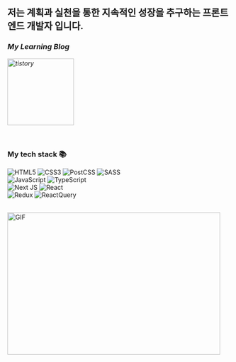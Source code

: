 <h2>저는 계획과 실천을 통한 지속적인 성장을 추구하는 프론트 엔드 개발자 입니다.</h2>

<p>
  <em>
    <h3>My Learning Blog</h3>
    <a href="https://developer-jm.tistory.com/">
      <img src="https://github.com/gyflsakfn/gyflsakfn/assets/56632443/ba73f346-9fca-42ac-8d6c-d8e74345268d" alt="tistory" width="150" />
    </a>
  </em>
</p>



<br />
<p>
  <h3>My tech stack 📚</h3>
    
![HTML5](https://img.shields.io/badge/html5-%23E34F26.svg?style=for-the-badge&logo=html5&logoColor=white) ![CSS3](https://img.shields.io/badge/css3-%231572B6.svg?style=for-the-badge&logo=css3&logoColor=white) ![PostCSS](https://img.shields.io/badge/PostCSS-DD3A0A.svg?style=for-the-badge&logo=PostCSS&logoColor=white) ![SASS](https://img.shields.io/badge/SASS-hotpink.svg?style=for-the-badge&logo=SASS&logoColor=white)<br />
![JavaScript](https://img.shields.io/badge/javascript-%23323330.svg?style=for-the-badge&logo=javascript&logoColor=%23F7DF1E) ![TypeScript](https://img.shields.io/badge/typescript-%23007ACC.svg?style=for-the-badge&logo=typescript&logoColor=white)<br />
![Next JS](https://img.shields.io/badge/Next-black?style=for-the-badge&logo=next.js&logoColor=white) ![React](https://img.shields.io/badge/react-%2320232a.svg?style=for-the-badge&logo=react&logoColor=%2361DAFB)<br />
![Redux](https://img.shields.io/badge/redux--toolkit-%23593d88.svg?style=for-the-badge&logo=redux&logoColor=white) ![ReactQuery](https://img.shields.io/badge/react--querty-ff4154.svg?style=for-the-badge&logo=react-query&logoColor=white) <br />
</p>

<br />
  <img align="center" alt="GIF" src="https://github.com/gyflsakfn/gyflsakfn/assets/56632443/4c58a06a-ee4c-4288-9320-4423abd0e215.gif?raw=true" width="480" height="320" />

